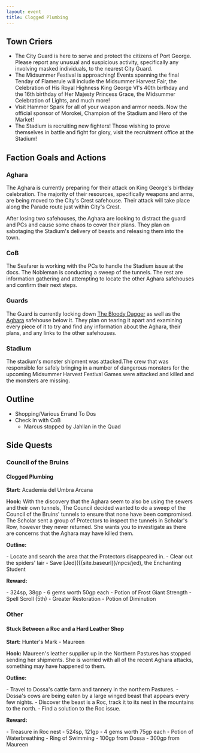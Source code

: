 ```yaml
---
layout: event
title: Clogged Plumbing
---
```

## Town Criers
- The City Guard is here to serve and protect the citizens of Port George. Please report any unusual and suspicious activity, specifically any involving masked individuals, to the nearest City Guard.
- The Midsummer Festival is approaching! Events spanning the final Tenday of Flamerule will include the Midsummer Harvest Fair, the Celebration of His Royal Highness King George VI's 40th birthday and the 16th birthday of Her Majesty Princess Grace, the Midsummer Celebration of Lights, and much more!
- Visit Hammer Spark for all of your weapon and armor needs. Now the official sponsor of Morokei, Champion of the Stadium and Hero of the Market!
- The Stadium is recruiting new fighters! Those wishing to prove themselves in battle and fight for glory, visit the recruitment office at the Stadium!

## Faction Goals and Actions
### Aghara
The Aghara is currently preparing for their attack on King George's birthday celebration. The majority of their resources, specifically weapons and arms, are being moved to the City's Crest safehouse. Their attack will take place along the Parade route just within City's Crest.

After losing two safehouses, the Aghara are looking to distract the guard and PCs and cause some chaos to cover their plans. They plan on sabotaging the Stadium's delivery of beasts and releasing them into the town.

### CoB
The Seafarer is working with the PCs to handle the Stadium issue at the docs. The Nobleman is conducting a sweep of the tunnels. The rest are information gathering and attempting to locate the other Aghara safehouses and confirm their next steps.

### Guards
The Guard is currently locking down [The Bloody Dagger]({{site.baseurl}}/stores/the-bloody-dagger/) as well as the [Aghara]({{site.baseurl}}/factions/aghara) safehouse below it. They plan on tearing it apart and examining every piece of it to try and find any information about the Aghara, their plans, and any links to the other safehouses.

### Stadium
The stadium's monster shipment was attacked.The crew that was responsible for safely bringing in a number of dangerous monsters for the upcoming Midsummer Harvest Festival Games were attacked and killed and the monsters are missing.

## Outline
- Shopping/Various Errand To Dos
- Check in with CoB
  - Marcus stopped by Jahllan in the Quad

## Side Quests

### Council of the Bruins
#### Clogged Plumbing
**Start:** Academia del Umbra Arcana

**Hook:** With the discovery that the Aghara seem to also be using the sewers and their own tunnels, The Council decided wanted to do a sweep of the Council of the Bruins' tunnels to ensure that none have been compromised. The Scholar sent a group of Protectors to inspect the tunnels in Scholar's Row, however they never returned. She wants you to investigate as there are concerns that the Aghara may have killed them.

<p class="push-0"><strong>Outline:</strong></p>
- Locate and search the area that the Protectors disappeared in.
- Clear out the spiders' lair
- Save [Jed]({{site.baseurl}}/npcs/jed), the Enchanting Student

<p class="push-0"><strong>Reward:</strong></p>
- 324sp, 38gp
- 6 gems worth 50gp each
- Potion of Frost Giant Strength
- Spell Scroll (5th) - Greater Restoration
- Potion of Diminution

### Other
#### Stuck Between a Roc and a Hard Leather Shop
**Start:** Hunter's Mark - Maureen

**Hook:** Maureen's leather supplier up in the Northern Pastures has stopped sending her shipments. She is worried with all of the recent Aghara attacks, something may have happened to them.

<p class="push-0"><strong>Outline:</strong></p>
- Travel to Dossa's cattle farm and tannery in the northern Pastures.
- Dossa's cows are being eaten by a large winged beast that appears every few nights.
- Discover the beast is a Roc, track it to its nest in the mountains to the north.
- Find a solution to the Roc issue.

<p class="push-0"><strong>Reward:</strong></p>
- Treasure in Roc nest
  - 524sp, 121gp
  - 4 gems worth 75gp each
  - Potion of Waterbreathing
  - Ring of Swimming
- 100gp from Dossa
- 300gp from Maureen

